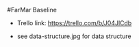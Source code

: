 #FarMar Baseline

- Trello link: https://trello.com/b/J04JlCdb

- see data-structure.jpg for data structure
